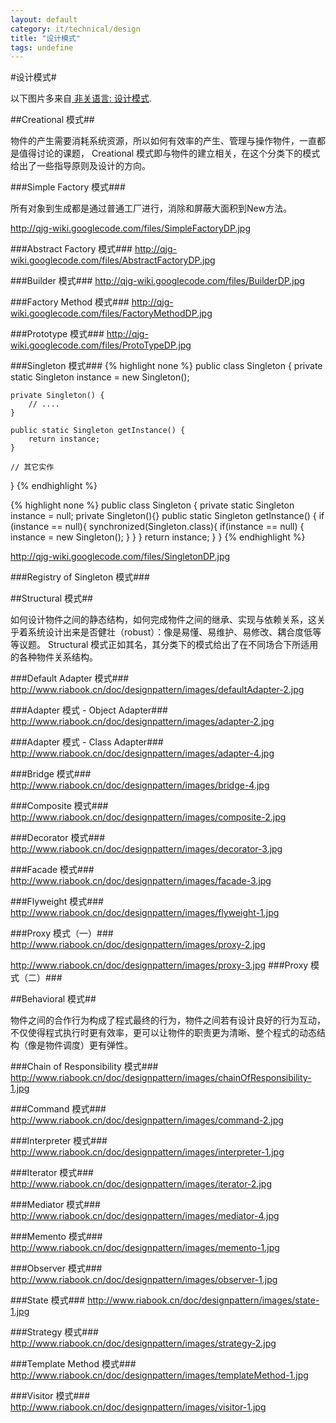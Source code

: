 ```yaml
---
layout: default
category: it/technical/design
title: "设计模式"
tags: undefine
---
```






#设计模式#

以下图片多来自[ 非关语言: 设计模式](http://www.riabook.cn/doc/designpattern/).

##Creational 模式##

物件的产生需要消耗系统资源，所以如何有效率的产生、管理与操作物件，一直都是值得讨论的课题， Creational 模式即与物件的建立相关，在这个分类下的模式给出了一些指导原则及设计的方向。

###Simple Factory 模式###

所有对象到生成都是通过普通工厂进行，消除和屏蔽大面积到New方法。

http://qjg-wiki.googlecode.com/files/SimpleFactoryDP.jpg

###Abstract Factory 模式###
http://qjg-wiki.googlecode.com/files/AbstractFactoryDP.jpg

###Builder 模式###
http://qjg-wiki.googlecode.com/files/BuilderDP.jpg

###Factory Method 模式###
http://qjg-wiki.googlecode.com/files/FactoryMethodDP.jpg

###Prototype 模式###
http://qjg-wiki.googlecode.com/files/ProtoTypeDP.jpg

###Singleton 模式###
{% highlight none %}
public class Singleton {
    private static Singleton instance = new Singleton();

    private Singleton() {
        // ....
    }

    public static Singleton getInstance() {
        return instance;
    }

    // 其它实作
}
{% endhighlight %}

{% highlight none %}
public class Singleton {
    private static Singleton instance = null;
    private Singleton(){}
    public static Singleton getInstance() {
        if (instance == null){
            synchronized(Singleton.class){
                if(instance == null) {
                     instance = new Singleton();
                }
            }
        }
        return instance;
    }
}
{% endhighlight %}

http://qjg-wiki.googlecode.com/files/SingletonDP.jpg

###Registry of Singleton 模式###

##Structural 模式##

如何设计物件之间的静态结构，如何完成物件之间的继承、实现与依赖关系，这关乎着系统设计出来是否健壮（robust）：像是易懂、易维护、易修改、耦合度低等等议题。
Structural 模式正如其名，其分类下的模式给出了在不同场合下所适用的各种物件关系结构。

###Default Adapter 模式###
http://www.riabook.cn/doc/designpattern/images/defaultAdapter-2.jpg

###Adapter 模式 - Object Adapter###
http://www.riabook.cn/doc/designpattern/images/adapter-2.jpg

###Adapter 模式 - Class Adapter###
http://www.riabook.cn/doc/designpattern/images/adapter-4.jpg

###Bridge 模式###
http://www.riabook.cn/doc/designpattern/images/bridge-4.jpg

###Composite 模式###
http://www.riabook.cn/doc/designpattern/images/composite-2.jpg

###Decorator 模式###
http://www.riabook.cn/doc/designpattern/images/decorator-3.jpg

###Facade 模式###
http://www.riabook.cn/doc/designpattern/images/facade-3.jpg

###Flyweight 模式###
http://www.riabook.cn/doc/designpattern/images/flyweight-1.jpg

###Proxy 模式（一）###
http://www.riabook.cn/doc/designpattern/images/proxy-2.jpg

http://www.riabook.cn/doc/designpattern/images/proxy-3.jpg
###Proxy 模式（二）###

##Behavioral 模式##

物件之间的合作行为构成了程式最终的行为，物件之间若有设计良好的行为互动，不仅使得程式执行时更有效率，更可以让物件的职责更为清晰、整个程式的动态结构（像是物件调度）更有弹性。

###Chain of Responsibility 模式###
http://www.riabook.cn/doc/designpattern/images/chainOfResponsibility-1.jpg

###Command 模式###
http://www.riabook.cn/doc/designpattern/images/command-2.jpg

###Interpreter 模式###
http://www.riabook.cn/doc/designpattern/images/interpreter-1.jpg

###Iterator 模式###
http://www.riabook.cn/doc/designpattern/images/iterator-2.jpg

###Mediator 模式###
http://www.riabook.cn/doc/designpattern/images/mediator-4.jpg

###Memento 模式###
http://www.riabook.cn/doc/designpattern/images/memento-1.jpg

###Observer 模式###
http://www.riabook.cn/doc/designpattern/images/observer-1.jpg

###State 模式###
http://www.riabook.cn/doc/designpattern/images/state-1.jpg

###Strategy 模式###
http://www.riabook.cn/doc/designpattern/images/strategy-2.jpg

###Template Method 模式###
http://www.riabook.cn/doc/designpattern/images/templateMethod-1.jpg

###Visitor 模式###
http://www.riabook.cn/doc/designpattern/images/visitor-1.jpg
